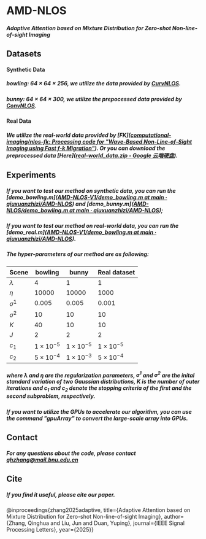 # AMD-NLOS

##### Adaptive Attention based on Mixture Distribution for Zero-shot Non-line-of-sight Imaging

## Datasets

#### Synthetic Data

##### $\textit{bowling}$: $64\times64\times256$, we utilize the data provided by [CurvNLOS](https://github.com/Duanlab123/CurvNLOS).

##### $bunny$: $64\times64\times300$, we utilize the prepocessed data provided by [ConvNLOS](https://github.com/ByeongjooAhn/conv_nlos).

#### Real Data

##### We utilize the real-world data provided by [FK]([computational-imaging/nlos-fk: Processing code for "Wave-Based Non-Line-of-Sight Imaging using Fast f-k Migration"](https://github.com/computational-imaging/nlos-fk)). Or you can download the preprocessed data [Here]([real-world_data.zip - Google 云端硬盘](https://drive.google.com/file/d/1MW4cnsEbHoAAicW-8j4I4STrpE7-bF2O/view)).



## Experiments

##### If you want to test our method on synthetic data, you can run the [demo_bowling.m]([AMD-NLOS-V1/demo_bowling.m at main · qiuxuanzhizi/AMD-NLOS](https://github.com/qiuxuanzhizi/AMD-NLOS/blob/main/demo_bowling.m)) and [demo_bunny.m]([AMD-NLOS/demo_bowling.m at main · qiuxuanzhizi/AMD-NLOS](https://github.com/qiuxuanzhizi/AMD-NLOS/blob/main/demo_bunny.m));

##### If you want to test our method on real-world data, you can run the [demo_real.m]([AMD-NLOS-V1/demo_bowling.m at main · qiuxuanzhizi/AMD-NLOS](https://github.com/qiuxuanzhizi/AMD-NLOS/blob/main/demo_real.m)).

##### The hyper-parameters of our method are as following:

| Scene        | bowling          | bunny            | Real dataset     |
| ------------ | ---------------- | ---------------- | ---------------- |
| $\lambda$    | 4                | 1                | 1                |
| $\eta$       | 10000            | 10000            | 1000             |
| $\sigma^{1}$ | 0.005            | 0.005            | 0.001            |
| $\sigma^{2}$ | 10               | 10               | 10               |
| $K$          | 40               | 10               | 10               |
| $J$          | 2                | 2                | 2                |
| $c_1$        | $1\times10^{-5}$ | $1\times10^{-5}$ | $1\times10^{-5}$ |
| $c_2$        | $5\times10^{-4}$ | $1\times10^{-3}$ | $5\times10^{-4}$ |

##### where $\lambda$ and $\eta$ are the regularization parameters, $\sigma^1$ and $\sigma^2$ are the inital standard variation of two Gaussian distributions, $K$ is the number of outer iterations and $c_1$ and $c_2$ denote the stopping criteria of the first and the second subproblem, respectively.

##### If you want to utilize the GPUs to accelerate our algorithm, you can use the command "gpuArray" to convert the large-scale array into GPUs.



## Contact

##### For any questions about the code, please contact qhzhang@mail.bnu.edu.cn



## Cite

##### If you find it useful, please cite our paper.

@inproceedings{zhang2025adaptive,
  title={Adaptive Attention based on Mixture Distribution for Zero-shot Non-line-of-sight Imaging},
  author={Zhang, Qinghua and Liu, Jun and Duan, Yuping},
  journal={IEEE Signal Processing Letters},
  year={2025}}























